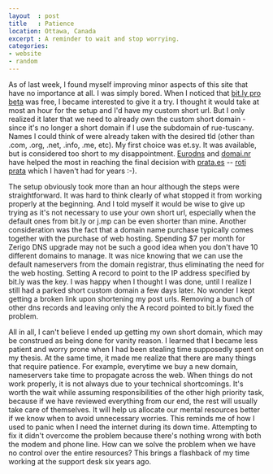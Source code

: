 ```yaml
---
layout	: post
title	: Patience
location: Ottawa, Canada
excerpt	: A reminder to wait and stop worrying.
categories:
- website
- random
---
```


As of last week, I found myself improving minor aspects of this site that have no importance at all. I was simply bored. When I noticed that [bit.ly pro beta](http://bit.ly/pro/products) was free, I became interested to give it a try. I thought it would take at most an hour for the setup and I'd have my custom short url. But I only realized it later that we need to already own the custom short domain - since it's no longer a short domain if I use the subdomain of rue-tuscany. Names I could think of were already taken with the desired tld (other than .com, .org, .net, .info, .me, etc). My first choice was et.sy. It was available, but is considered too short to my disappointment. [Eurodns](www.eurodns.com) and [domai.nr](http://domai.nr) have helped the most in reaching the final decision with [prata.es](http://prata.es) -- [roti prata](http://en.wikipedia.org/wiki/Roti_prata) which I haven't had for years :-).

The setup obviously took more than an hour although the steps were straightforward. It was hard to think clearly of what stopped it from working properly at the beginning. And I told myself it would be wise to give up trying as it's not necessary to use your own short url, especially when the default ones from bit.ly or j.mp can be even shorter than mine. Another consideration was the fact that a domain name purchase typically comes together with the purchase of web hosting. Spending $7 per month for Zerigo DNS upgrade may not be such a good idea when you don't have 10 different domains to manage. It was nice knowing that we can use the default nameservers from the domain registrar, thus eliminating the need for the web hosting. Setting A record to point to the IP address specified by bit.ly was the key. I was happy when I thought I was done, until I realize I still had a parked short custom domain a few days later. No wonder I kept getting a broken link upon shortening my post urls. Removing a bunch of other dns records and leaving only the A record pointed to bit.ly fixed the problem.

All in all, I can't believe I ended up getting my own short domain, which may be construed as being done for vanity reason. I learned that I became less patient and worry prone when I had been stealing time supposedly spent on my thesis. At the same time, it made me realize that there are many things that require patience. For example, everytime we buy a new domain, nameservers take time to propagate across the web. When things do not work properly, it is not always due to your technical shortcomings. It's worth the wait while assuming responsibilities of the other high priority task, because if we have reviewed everything from our end, the rest will usually take care of themselves. It will help us allocate our mental resources better if we know when to avoid unnecessary worries. This reminds me of how I used to panic when I need the internet during its down time. Attempting to fix it didn't overcome the problem because there's nothing wrong with both the modem and phone line. How can we solve the problem when we have no control over the entire resources? This brings a flashback of my time working at the support desk six years ago.
